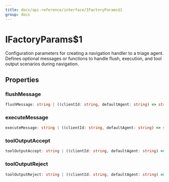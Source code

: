 ```yaml
---
title: docs/api-reference/interface/IFactoryParams$1
group: docs
---
```


# IFactoryParams$1

Configuration parameters for creating a navigation handler to a triage agent.
Defines optional messages or functions to handle flush, execution, and tool output scenarios during navigation.

## Properties

### flushMessage

```ts
flushMessage: string | ((clientId: string, defaultAgent: string) => string | Promise<string>)
```

### executeMessage

```ts
executeMessage: string | ((clientId: string, defaultAgent: string) => string | Promise<string>)
```

### toolOutputAccept

```ts
toolOutputAccept: string | ((clientId: string, defaultAgent: string) => string | Promise<string>)
```

### toolOutputReject

```ts
toolOutputReject: string | ((clientId: string, defaultAgent: string) => string | Promise<string>)
```
